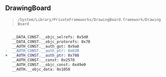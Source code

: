 ## DrawingBoard

> `/System/Library/PrivateFrameworks/DrawingBoard.framework/DrawingBoard`

```diff

   __DATA_CONST.__objc_selrefs: 0x5d0
   __DATA_CONST.__objc_protorefs: 0x78
   __AUTH_CONST.__auth_got: 0x9a8
-  __AUTH_CONST.__auth_ptr: 0x638
+  __AUTH_CONST.__auth_ptr: 0x708
   __AUTH_CONST.__const: 0x2578
   __AUTH_CONST.__objc_const: 0x49e0
   __AUTH.__objc_data: 0x1058

```
